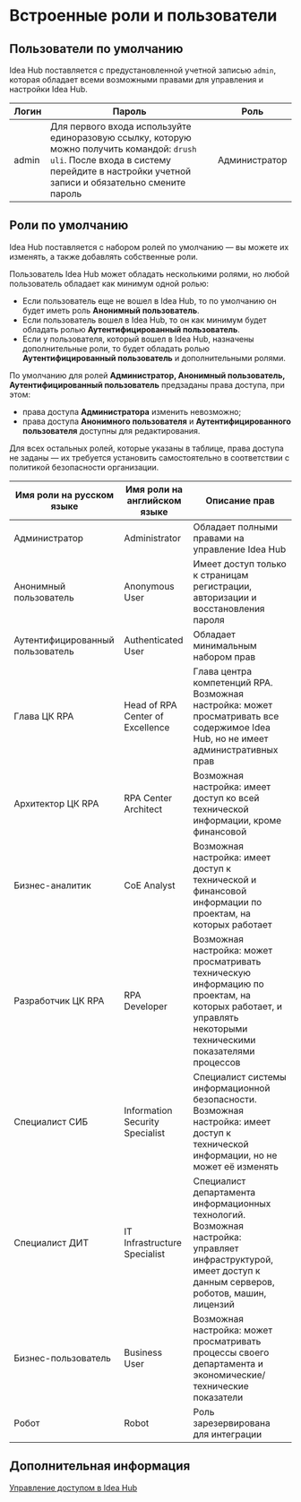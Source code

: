 # Встроенные роли и пользователи

## Пользователи по умолчанию

Idea Hub поставляется с предустановленной учетной записью `admin`, которая обладает всеми возможными правами для управления и настройки Idea Hub.

| Логин    | Пароль                                                                                                                          | Роль                     | 
|----------|-------------------------------------------------------------------------------------------------------------------------------- |------------------------- | 
| admin    | Для первого входа используйте единоразовую ссылку, которую можно получить командой: `drush uli`. После входа в систему перейдите в настройки учетной записи и обязательно смените пароль | Администратор  |

## Роли по умолчанию

Idea Hub поставляется с набором ролей по умолчанию — вы можете их изменять, а также добавлять собственные роли.

Пользователь Idea Hub может обладать несколькими ролями, но любой пользователь обладает как минимум одной ролью:
* Если пользователь еще не вошел в Idea Hub, то по умолчанию он будет иметь роль **Анонимный пользователь**.
* Если пользователь вошел в Idea Hub, то он как минимум будет обладать ролью **Аутентифицированный пользователь**. 
* Если у пользователя, который вошел в Idea Hub, назначены дополнительные роли, то будет обладать ролью **Аутентифицированный пользователь** и дополнительными ролями.

По умолчанию для ролей **Администратор, Анонимный пользователь, Аутентифицированный пользователь** предзаданы права доступа, при этом:
* права доступа **Администратора** изменить невозможно;
* права доступа **Анонимного пользователя** и **Аутентифицированного пользователя** доступны для редактирования.

Для всех остальных ролей, которые указаны в таблице, права доступа не заданы — их требуется установить самостоятельно в соответствии с политикой безопасности организации. 

| Имя роли на русском языке | Имя роли на английском языке   | Описание прав                                                                          |
|---------------------------|--------------------------------|--------------------------------------------------------------------------------------- |
| Администратор             | Administrator                  | Обладает полными правами на управление Idea Hub                                        |
| Анонимный пользователь    | Anonymous User                 | Имеет доступ только к страницам регистрации, авторизации и восстановления пароля       |
| Аутентифицированный пользователь | Authenticated User      | Обладает минимальным набором прав                                                      |
| Глава ЦК RPA              | Head of RPA Center of Excellence | Глава центра компетенций RPA. Возможная настройка: может просматривать все содержимое Idea Hub, но не имеет административных прав |
| Архитектор ЦК RPA         | RPA Center Architect           | Возможная настройка: имеет доступ ко всей технической информации, кроме финансовой                         |
| Бизнес-аналитик           | CoE Analyst                    | Возможная настройка: имеет доступ к технической и финансовой информации по проектам, на которых работает |
| Разработчик ЦК RPA        | RPA Developer                  | Возможная настройка: может просматривать техническую информацию по проектам, на которых работает, и управлять некоторыми техническими показателями процессов |
| Специалист СИБ            | Information Security Specialist| Специалист системы информационной безопасности. Возможная настройка: имеет доступ к технической информации, но не может её изменять                       |
| Специалист ДИТ            | IT Infrastructure Specialist   | Специалист департамента информационных технологий. Возможная настройка: управляет инфраструктурой, имеет доступ к данным серверов, роботов, машин, лицензий   |
| Бизнес-пользователь       | Business User                  | Возможная настройка: может просматривать процессы своего департамента и экономические/технические показатели|
| Робот                     | Robot                          | Роль зарезервирована для интеграции                                                     |



## Дополнительная информация

[Управление доступом в Idea Hub](https://github.com/PrimoRPA/Docs.Rus/blob/2208-%D0%B4%D0%BE%D0%BF%D0%BE%D0%BB%D0%BD%D0%B8%D1%82%D1%8C-%D1%80%D0%B0%D0%B7%D0%B4%D0%B5%D0%BB-%D0%B0%D0%B4%D0%BC%D0%B8%D0%BD%D0%B8%D1%81%D1%82%D1%80%D0%B0%D1%82%D0%BE%D1%80%D0%B0%D0%BC-%D0%B4%D0%BB%D1%8F-%D0%B8%D0%B4%D0%B5%D0%B0-%D1%85%D0%B0%D0%B1%D0%B0/idea-hub/admin/users/permissions.md)


